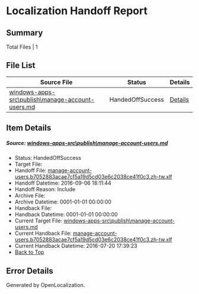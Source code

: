 # <a name='report-top'></a> Localization Handoff Report

## Summary
 Total Files | 1

## File List
 Source File | Status | Details 
 ----------- | ------ | ------- 
 [windows-apps-src\publish\manage-account-users.md](https://github.com/Microsoft/windows-apps/blob/3b4dc64cd4dfda07bb55ffc69bb9a99740fc951a/windows-apps-src/publish/manage-account-users.md) | HandedOffSuccess | [Details](#ce50957f133fe612ca4a3d5b90a0a34145a960a45071)

## Item Details
##### <a name='ce50957f133fe612ca4a3d5b90a0a34145a960a45071'></a> Source: [windows-apps-src\publish\manage-account-users.md](https://github.com/Microsoft/windows-apps/blob/3b4dc64cd4dfda07bb55ffc69bb9a99740fc951a/windows-apps-src/publish/manage-account-users.md)
* Status: HandedOffSuccess
* Target File: 
* Handoff File: [manage-account-users.b7052883acae7cf5a19d5cd03e6c2038ce41f0c3.zh-tw.xlf](https://github.com/Microsoft/WDG.handoff/blob/6600acc881012fd78351d470e5729308ca65859e/ol-handoff/Microsoft/windows-apps.zh-tw/master/manage-account-users.b7052883acae7cf5a19d5cd03e6c2038ce41f0c3.zh-tw.xlf)
* Handoff Datetime: 2016-09-06 18:11:44
* Handoff Reason: Include
* Archive File: 
* Archive Datetime: 0001-01-01 00:00:00
* Handback File: 
* Handback Datetime: 0001-01-01 00:00:00
* Current Target File: [windows-apps-src\publish\manage-account-users.md](https://github.com/Microsoft/windows-apps.zh-tw/blob/28d9426b29c49ad4d7d36ad8929a7eab1d0bd985/windows-apps-src/publish/manage-account-users.md)
* Current Handback File: [manage-account-users.b7052883acae7cf5a19d5cd03e6c2038ce41f0c3.zh-tw.xlf](https://github.com/Microsoft/WDG.handback/blob/ba466a2470429e980e411fcb9bc1043d0c07ebdd/ol-handback/Microsoft/windows-apps.zh-tw/master/manage-account-users.b7052883acae7cf5a19d5cd03e6c2038ce41f0c3.zh-tw.xlf)
* Current Handback Datetime: 2016-07-20 17:39:23
* [Back to Top](#report-top)


## Error Details

Generated by OpenLocalization.
